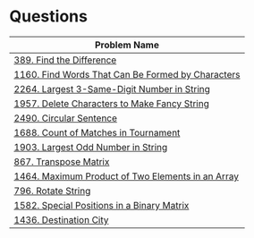<h1>Questions</h1>
<table id="example" class="SectionTable display">
    <thead>
        <tr>
            <th>Problem Name</th>
        </tr>
    </thead>
    <tbody>
        <tr>
            <td>
                <a href="https://github.com/imnilesh18/A2Z-DSA-Course-Sheet/blob/master/Leetcode%20Easy/0389_FindTheDifference.cpp">
                    389. Find the Difference
                </a>
            </td>
        </tr>
        <tr>
            <td>
                <a href="https://github.com/imnilesh18/A2Z-DSA-Course-Sheet/blob/master/Leetcode%20Easy/1160_FindWordsThatCanBeFormedByCharacters.cpp">
                    1160. Find Words That Can Be Formed by Characters
                </a>
            </td>
        </tr>
        <tr>
            <td>
                <a href="https://github.com/imnilesh18/A2Z-DSA-Course-Sheet/blob/master/Leetcode%20Easy/2264_Largest3SameDigitNumberInString.cpp">
                    2264. Largest 3-Same-Digit Number in String
                </a>
            </td>
        </tr>
        <tr>
            <td>
                <a href="https://github.com/imnilesh18/A2Z-DSA-Course-Sheet/blob/master/Leetcode%20Easy/1957_DeleteCharactersToMakeFancyString.cpp">
                    1957. Delete Characters to Make Fancy String
                </a>
            </td>
        </tr>
        <tr>
            <td>
                <a href="https://github.com/imnilesh18/A2Z-DSA-Course-Sheet/blob/master/Leetcode%20Easy/2490_CircularSentence.cpp">
                    2490. Circular Sentence
                </a>
            </td>
        </tr>
        <tr>
            <td>
                <a href="https://github.com/imnilesh18/A2Z-DSA-Course-Sheet/blob/master/Leetcode%20Easy/1688_CountOfMatchesInTournament.cpp">
                    1688. Count of Matches in Tournament
                </a>
            </td>
        </tr>
        <tr>
            <td>
                <a href="https://github.com/imnilesh18/A2Z-DSA-Course-Sheet/blob/master/Leetcode%20Easy/1903_LargestOddNumberInString.cpp">
                    1903. Largest Odd Number in String
                </a>
            </td>
        </tr>
        <tr>
            <td>
                <a href="https://github.com/imnilesh18/A2Z-DSA-Course-Sheet/blob/master/Leetcode%20Easy/0867_TransposeMatrix.cpp">
                    867. Transpose Matrix
                </a>
            </td>
        </tr>
        <tr>
            <td>
                <a href="https://github.com/imnilesh18/A2Z-DSA-Course-Sheet/blob/master/Leetcode%20Easy/1464_MaximumProductOfTwoElementsInAnArray.cpp">
                    1464. Maximum Product of Two Elements in an Array
                </a>
            </td>
        </tr>
        <tr>
            <td>
                <a href="https://github.com/imnilesh18/A2Z-DSA-Course-Sheet/blob/master/Leetcode%20Easy/0796_RotateString.cpp">
                    796. Rotate String
                </a>
            </td>
        </tr>
        <tr>
            <td>
                <a href="https://github.com/imnilesh18/A2Z-DSA-Course-Sheet/blob/master/Leetcode%20Easy/1582_SpecialPositionsInABinaryMatrix.cpp">
                    1582. Special Positions in a Binary Matrix
                </a>
            </td>
        </tr>
        <tr>
            <td>
                <a href="https://github.com/imnilesh18/A2Z-DSA-Course-Sheet/blob/master/Leetcode%20Easy/1436_DestinationCity.cpp">
                    1436. Destination City
                </a>
            </td>
        </tr>
    </tbody>
</table>
